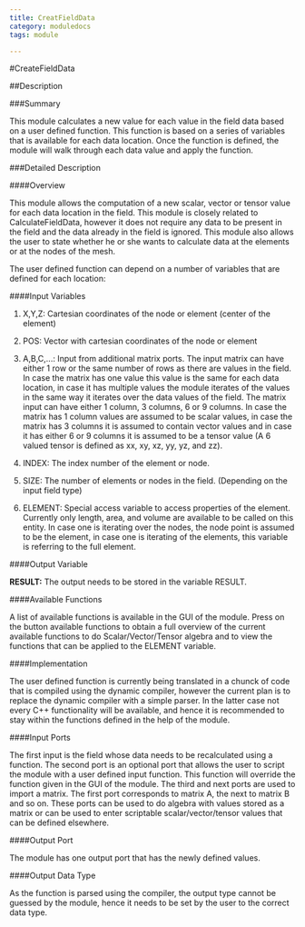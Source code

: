 ```yaml
---
title: CreatFieldData
category: moduledocs
tags: module

---
```


#CreateFieldData

##Description

###Summary

This module calculates a new value for each value in the field data based on a user defined function. This function is based on a series of variables that is available for each data location. Once the function is defined, the module will walk through each data value and apply the function.

###Detailed Description

####Overview

This module allows the computation of a new scalar, vector or tensor value for each data location in the field. This module is closely related to CalculateFieldData, however it does not require any data to be present in the field and the data already in the field is ignored. This module also allows the user to state whether he or she wants to calculate data at the elements or at the nodes of the mesh.

The user defined function can depend on a number of variables that are defined for each location:

####Input Variables

  1. X,Y,Z: Cartesian coordinates of the node or element (center of the element)

  2. POS: Vector with cartesian coordinates of the node or element

  3. A,B,C,...: Input from additional matrix ports. The input matrix can have either 1 row or the same number of rows as there are values in the field. In case the matrix has one value this value is the same for each data location, in case it has multiple values the module iterates of the values in the same way it iterates over the data values of the field. The matrix input can have either 1 column, 3 columns, 6 or 9 columns. In case the matrix has 1 column values are assumed to be scalar values, in case the matrix has 3 columns it is assumed to contain vector values and in case it has either 6 or 9 columns it is assumed to be a tensor value (A 6 valued tensor is defined as xx, xy, xz, yy, yz, and zz).

  4. INDEX: The index number of the element or node.

  5. SIZE: The number of elements or nodes in the field. (Depending on the input field type)

  6. ELEMENT: Special access variable to access properties of the element. Currently only length, area, and volume are available to be called on this entity. In case one is iterating over the nodes, the node point is assumed to be the element, in case one is iterating of the elements, this variable is referring to the full element.

####Output Variable

**RESULT:** The output needs to be stored in the variable RESULT.

####Available Functions

A list of available functions is available in the GUI of the module. Press on the button available functions to obtain a full overview of the current available functions to do Scalar/Vector/Tensor algebra and to view the functions that can be applied to the ELEMENT variable.

####Implementation

The user defined function is currently being translated in a chunck of code that is compiled using the dynamic compiler, however the current plan is to replace the dynamic compiler with a simple parser. In the latter case not every C++ functionality will be available, and hence it is recommended to stay within the functions defined in the help of the module.

####Input Ports

The first input is the field whose data needs to be recalculated using a function. The second port is an optional port that allows the user to script the module with a user defined input function. This function will override the function given in the GUI of the module. The third and next ports are used to import a matrix. The first port corresponds to matrix A, the next to matrix B and so on. These ports can be used to do algebra with values stored as a matrix or can be used to enter scriptable scalar/vector/tensor values that can be defined elsewhere.

####Output Port

The module has one output port that has the newly defined values.

####Output Data Type

As the function is parsed using the compiler, the output type cannot be guessed by the module, hence it needs to be set by the user to the correct data type.